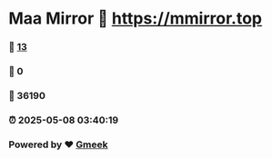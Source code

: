 # Maa Mirror :link: https://mmirror.top 
### :page_facing_up: [13](https://mmirror.top/tag.html) 
### :speech_balloon: 0 
### :hibiscus: 36190 
### :alarm_clock: 2025-05-08 03:40:19 
### Powered by :heart: [Gmeek](https://github.com/Meekdai/Gmeek)
